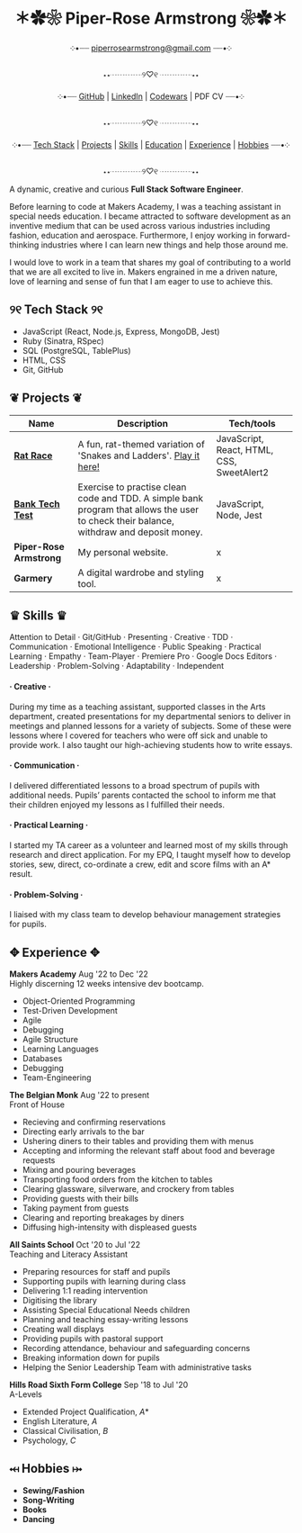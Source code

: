 <div align="center">

# ＊✿❀  Piper-Rose Armstrong  ❀✿＊ #

༶•┈┈ piperrosearmstrong@gmail.com ┈┈•༶

⋆⋆┈┈┈┈୨♡୧ ┈┈┈┈⋆⋆

༶•┈┈ [GitHub](https://github.com/piperrosearmstrong) | [LinkedIn](https://www.linkedin.com/in/piper-rose-armstrong-a20447265/) | [Codewars](https://www.codewars.com/users/piperrosearmstrong) | PDF CV ┈┈•༶

⋆⋆┈┈┈┈୨♡୧ ┈┈┈┈⋆⋆

༶•┈┈ [Tech Stack](https://github.com/piperrosearmstrong/CV#skills-%EF%B8%8F) | [Projects](https://github.com/piperrosearmstrong/CV#projects-) | [Skills](https://github.com/piperrosearmstrong/CV#skills-%EF%B8%8F) | [Education](https://github.com/piperrosearmstrong/CV#skills-%EF%B8%8F) | [Experience](https://github.com/piperrosearmstrong/CV#skills-%EF%B8%8F) | [Hobbies](https://github.com/piperrosearmstrong/CV#skills-%EF%B8%8F) ┈┈•༶

⋆⋆┈┈┈┈୨♡୧ ┈┈┈┈⋆⋆

</div>

A dynamic, creative and curious **Full Stack Software Engineer**. 

Before learning to code at Makers Academy, I was a teaching assistant in special needs education. I became attracted to software development as an inventive medium that can be used across various industries including fashion, education and aerospace. Furthermore, I enjoy working in forward-thinking industries where I can learn new things and help those around me. 

I would love to work in a team that shares my goal of contributing to a world that we are all excited to live in. Makers engrained in me a driven nature, love of learning and sense of fun that I am eager to use to achieve this.

## ୨୧ Tech Stack ୨୧

- JavaScript (React, Node.js, Express, MongoDB, Jest)
- Ruby (Sinatra, RSpec) 
- SQL (PostgreSQL, TablePlus)
- HTML, CSS 
- Git, GitHub

## ❦ Projects ❦

| Name                         | Description       | Tech/tools        |
| ---------------------------- | ----------------- | ----------------- |
| **[Rat Race](https://github.com/Ollie-HB/rat-race)**                 | A fun, rat-themed variation of 'Snakes and Ladders'. [Play it here!](https://rat-race-boardgame.netlify.app/) | JavaScript, React, HTML, CSS, SweetAlert2 |
| **[Bank Tech Test](https://github.com/piperrosearmstrong/bank-tech-test)** | Exercise to practise clean code and TDD. A simple bank program that allows the user to check their balance, withdraw and deposit money. | JavaScript, Node, Jest |
| **Piper-Rose Armstrong**         | My personal website. | x            |
| **Garmery**                  | A digital wardrobe and styling tool. | x              |

## ♛ Skills ♛

Attention to Detail · Git/GitHub · Presenting · Creative · TDD · Communication · Emotional Intelligence · Public Speaking · Practical Learning · Empathy · Team-Player · Premiere Pro · Google Docs Editors · Leadership · Problem-Solving · Adaptability · Independent

#### · Creative ·

During my time as a teaching assistant, supported classes in the Arts department, created presentations for my departmental seniors to deliver in meetings and planned lessons for a variety of subjects. Some of these were lessons where I covered for teachers who were off sick and unable to provide work. I also taught our high-achieving students how to write essays.

#### · Communication ·

I delivered differentiated lessons to a broad spectrum of pupils with additional needs. Pupils’ parents contacted the school to inform me that their children enjoyed my lessons as I fulfilled their needs.

#### · Practical Learning ·

I started my TA career as a volunteer and learned most of my skills through research and direct application. For my EPQ, I taught myself how to develop stories, sew, direct, co-ordinate a crew, edit and score films with an A* result.

#### · Problem-Solving ·

I liaised with my class team to develop behaviour management strategies for pupils.

## ✥ Experience ✥

**Makers Academy** Aug '22 to Dec '22    
Highly discerning 12 weeks intensive dev bootcamp.    

- Object-Oriented Programming
- Test-Driven Development
- Agile
- Debugging
- Agile Structure
- Learning Languages
- Databases
- Debugging
- Team-Engineering

**The Belgian Monk** Aug '22 to present    
Front of House

- Recieving and confirming reservations
- Directing early arrivals to the bar 
- Ushering diners to their tables and providing them with menus
- Accepting and informing the relevant staff about food and beverage requests
- Mixing and pouring beverages
- Transporting food orders from the kitchen to tables
- Clearing glassware, silverware, and crockery from tables
- Providing guests with their bills
- Taking payment from guests
- Clearing and reporting breakages by diners
- Diffusing high-intensity with displeased guests

**All Saints School** Oct '20 to Jul '22    
Teaching and Literacy Assistant

- Preparing resources for staff and pupils
- Supporting pupils with learning during class
- Delivering 1:1 reading intervention
- Digitising the library
- Assisting Special Educational Needs children
- Planning and teaching essay-writing lessons
- Creating wall displays
- Providing pupils with pastoral support
- Recording attendance, behaviour and safeguarding concerns
- Breaking information down for pupils
- Helping the Senior Leadership Team with administrative tasks

**Hills Road Sixth Form College** Sep '18 to Jul '20    
A-Levels

- Extended Project Qualification, *A**
- English Literature, *A*
- Classical Civilisation, *B*
- Psychology, *C*

## ⤟ Hobbies ⤠

- **Sewing/Fashion**
- **Song-Writing**
- **Books**
- **Dancing**
